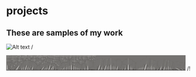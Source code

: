 # projects
## These are samples of my work
![ Alt text](stock_combust_anim.gif) / [](stock_combust_anim.gif)

![ Alt text](3D_printing.gif) /! [](3D_printing.gif)



